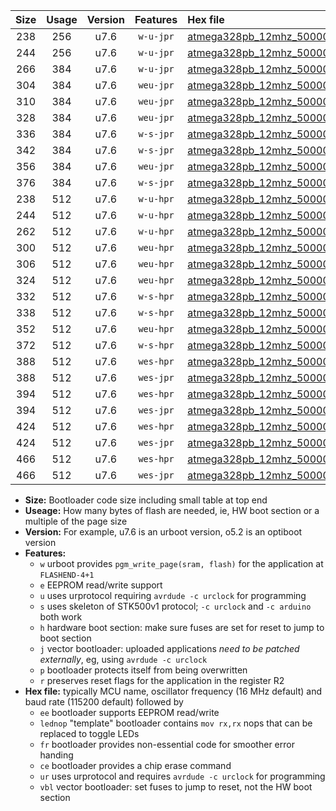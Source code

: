 |Size|Usage|Version|Features|Hex file|
|:-:|:-:|:-:|:-:|:--|
|238|256|u7.6|`w-u-jpr`|[atmega328pb_12mhz_500000bps_ur_vbl.hex](https://raw.githubusercontent.com/stefanrueger/urboot/main//atmega328pb_12mhz_500000bps_ur_vbl.hex)|
|244|256|u7.6|`w-u-jpr`|[atmega328pb_12mhz_500000bps_lednop_ur_vbl.hex](https://raw.githubusercontent.com/stefanrueger/urboot/main//atmega328pb_12mhz_500000bps_lednop_ur_vbl.hex)|
|266|384|u7.6|`w-u-jpr`|[atmega328pb_12mhz_500000bps_lednop_fr_ur_vbl.hex](https://raw.githubusercontent.com/stefanrueger/urboot/main//atmega328pb_12mhz_500000bps_lednop_fr_ur_vbl.hex)|
|304|384|u7.6|`weu-jpr`|[atmega328pb_12mhz_500000bps_ee_ur_vbl.hex](https://raw.githubusercontent.com/stefanrueger/urboot/main//atmega328pb_12mhz_500000bps_ee_ur_vbl.hex)|
|310|384|u7.6|`weu-jpr`|[atmega328pb_12mhz_500000bps_ee_lednop_ur_vbl.hex](https://raw.githubusercontent.com/stefanrueger/urboot/main//atmega328pb_12mhz_500000bps_ee_lednop_ur_vbl.hex)|
|328|384|u7.6|`weu-jpr`|[atmega328pb_12mhz_500000bps_ee_lednop_fr_ur_vbl.hex](https://raw.githubusercontent.com/stefanrueger/urboot/main//atmega328pb_12mhz_500000bps_ee_lednop_fr_ur_vbl.hex)|
|336|384|u7.6|`w-s-jpr`|[atmega328pb_12mhz_500000bps_vbl.hex](https://raw.githubusercontent.com/stefanrueger/urboot/main//atmega328pb_12mhz_500000bps_vbl.hex)|
|342|384|u7.6|`w-s-jpr`|[atmega328pb_12mhz_500000bps_lednop_vbl.hex](https://raw.githubusercontent.com/stefanrueger/urboot/main//atmega328pb_12mhz_500000bps_lednop_vbl.hex)|
|356|384|u7.6|`weu-jpr`|[atmega328pb_12mhz_500000bps_ee_lednop_fr_ce_ur_vbl.hex](https://raw.githubusercontent.com/stefanrueger/urboot/main//atmega328pb_12mhz_500000bps_ee_lednop_fr_ce_ur_vbl.hex)|
|376|384|u7.6|`w-s-jpr`|[atmega328pb_12mhz_500000bps_lednop_fr_vbl.hex](https://raw.githubusercontent.com/stefanrueger/urboot/main//atmega328pb_12mhz_500000bps_lednop_fr_vbl.hex)|
|238|512|u7.6|`w-u-hpr`|[atmega328pb_12mhz_500000bps_ur.hex](https://raw.githubusercontent.com/stefanrueger/urboot/main//atmega328pb_12mhz_500000bps_ur.hex)|
|244|512|u7.6|`w-u-hpr`|[atmega328pb_12mhz_500000bps_lednop_ur.hex](https://raw.githubusercontent.com/stefanrueger/urboot/main//atmega328pb_12mhz_500000bps_lednop_ur.hex)|
|262|512|u7.6|`w-u-hpr`|[atmega328pb_12mhz_500000bps_lednop_fr_ur.hex](https://raw.githubusercontent.com/stefanrueger/urboot/main//atmega328pb_12mhz_500000bps_lednop_fr_ur.hex)|
|300|512|u7.6|`weu-hpr`|[atmega328pb_12mhz_500000bps_ee_ur.hex](https://raw.githubusercontent.com/stefanrueger/urboot/main//atmega328pb_12mhz_500000bps_ee_ur.hex)|
|306|512|u7.6|`weu-hpr`|[atmega328pb_12mhz_500000bps_ee_lednop_ur.hex](https://raw.githubusercontent.com/stefanrueger/urboot/main//atmega328pb_12mhz_500000bps_ee_lednop_ur.hex)|
|324|512|u7.6|`weu-hpr`|[atmega328pb_12mhz_500000bps_ee_lednop_fr_ur.hex](https://raw.githubusercontent.com/stefanrueger/urboot/main//atmega328pb_12mhz_500000bps_ee_lednop_fr_ur.hex)|
|332|512|u7.6|`w-s-hpr`|[atmega328pb_12mhz_500000bps.hex](https://raw.githubusercontent.com/stefanrueger/urboot/main//atmega328pb_12mhz_500000bps.hex)|
|338|512|u7.6|`w-s-hpr`|[atmega328pb_12mhz_500000bps_lednop.hex](https://raw.githubusercontent.com/stefanrueger/urboot/main//atmega328pb_12mhz_500000bps_lednop.hex)|
|352|512|u7.6|`weu-hpr`|[atmega328pb_12mhz_500000bps_ee_lednop_fr_ce_ur.hex](https://raw.githubusercontent.com/stefanrueger/urboot/main//atmega328pb_12mhz_500000bps_ee_lednop_fr_ce_ur.hex)|
|372|512|u7.6|`w-s-hpr`|[atmega328pb_12mhz_500000bps_lednop_fr.hex](https://raw.githubusercontent.com/stefanrueger/urboot/main//atmega328pb_12mhz_500000bps_lednop_fr.hex)|
|388|512|u7.6|`wes-hpr`|[atmega328pb_12mhz_500000bps_ee.hex](https://raw.githubusercontent.com/stefanrueger/urboot/main//atmega328pb_12mhz_500000bps_ee.hex)|
|388|512|u7.6|`wes-jpr`|[atmega328pb_12mhz_500000bps_ee_vbl.hex](https://raw.githubusercontent.com/stefanrueger/urboot/main//atmega328pb_12mhz_500000bps_ee_vbl.hex)|
|394|512|u7.6|`wes-hpr`|[atmega328pb_12mhz_500000bps_ee_lednop.hex](https://raw.githubusercontent.com/stefanrueger/urboot/main//atmega328pb_12mhz_500000bps_ee_lednop.hex)|
|394|512|u7.6|`wes-jpr`|[atmega328pb_12mhz_500000bps_ee_lednop_vbl.hex](https://raw.githubusercontent.com/stefanrueger/urboot/main//atmega328pb_12mhz_500000bps_ee_lednop_vbl.hex)|
|424|512|u7.6|`wes-hpr`|[atmega328pb_12mhz_500000bps_ee_lednop_fr.hex](https://raw.githubusercontent.com/stefanrueger/urboot/main//atmega328pb_12mhz_500000bps_ee_lednop_fr.hex)|
|424|512|u7.6|`wes-jpr`|[atmega328pb_12mhz_500000bps_ee_lednop_fr_vbl.hex](https://raw.githubusercontent.com/stefanrueger/urboot/main//atmega328pb_12mhz_500000bps_ee_lednop_fr_vbl.hex)|
|466|512|u7.6|`wes-hpr`|[atmega328pb_12mhz_500000bps_ee_lednop_fr_ce.hex](https://raw.githubusercontent.com/stefanrueger/urboot/main//atmega328pb_12mhz_500000bps_ee_lednop_fr_ce.hex)|
|466|512|u7.6|`wes-jpr`|[atmega328pb_12mhz_500000bps_ee_lednop_fr_ce_vbl.hex](https://raw.githubusercontent.com/stefanrueger/urboot/main//atmega328pb_12mhz_500000bps_ee_lednop_fr_ce_vbl.hex)|

- **Size:** Bootloader code size including small table at top end
- **Useage:** How many bytes of flash are needed, ie, HW boot section or a multiple of the page size
- **Version:** For example, u7.6 is an urboot version, o5.2 is an optiboot version
- **Features:**
  + `w` urboot provides `pgm_write_page(sram, flash)` for the application at `FLASHEND-4+1`
  + `e` EEPROM read/write support
  + `u` uses urprotocol requiring `avrdude -c urclock` for programming
  + `s` uses skeleton of STK500v1 protocol; `-c urclock` and `-c arduino` both work
  + `h` hardware boot section: make sure fuses are set for reset to jump to boot section
  + `j` vector bootloader: uploaded applications *need to be patched externally*, eg, using `avrdude -c urclock`
  + `p` bootloader protects itself from being overwritten
  + `r` preserves reset flags for the application in the register R2
- **Hex file:** typically MCU name, oscillator frequency (16 MHz default) and baud rate (115200 default) followed by
  + `ee` bootloader supports EEPROM read/write
  + `lednop` "template" bootloader contains `mov rx,rx` nops that can be replaced to toggle LEDs
  + `fr` bootloader provides non-essential code for smoother error handing
  + `ce` bootloader provides a chip erase command
  + `ur` uses urprotocol and requires `avrdude -c urclock` for programming
  + `vbl` vector bootloader: set fuses to jump to reset, not the HW boot section
